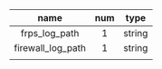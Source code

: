 |   name  |  num  |  type  |
|:----:|:----:|:----:|
|frps_log_path | 1 | string|
|firewall_log_path|1|string|
||||
